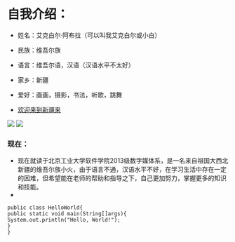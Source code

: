 # 自我介绍：
* 姓名：艾克白尔·阿布拉（可以叫我艾克白尔或小白）
* 民族：维吾尔族
* 语言：维吾尔语，汉语（汉语水平不太好）
* 家乡：新疆
* 爱好：画画，摄影，书法，听歌，跳舞
 
* [欢迎来到新疆来](http://lvyou.baidu.com/xinjiang/?from=zhixin)


![](http://hiphotos.baidu.com/lvpics/pic/item/d50735fae6cd7b89d0039aa50e2442a7d9330eac.jpg)
![](http://pic1.nipic.com/2008-11-19/2008111904038222_2.jpg)


### 现在：
*   现在就读于北京工业大学软件学院2013级数字媒体系，是一名来自祖国大西北新疆的维吾尔族小火，由于语言不通，汉语水平不好，在学习生活中存在一定的困难，但希望能在老师的帮助和指导之下，自己更加努力，掌握更多的知识和技能。
*   
```
public class HelloWorld{
public static void main(String[]args){
System.out.println("Hello, World!");
}
}
```

